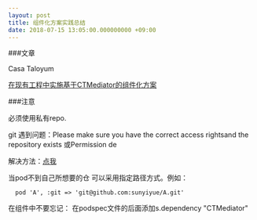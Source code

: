 ```yaml
---
layout: post
title: 组件化方案实践总结
date: 2018-07-15 13:05:00.000000000 +09:00
---
```





###文章

Casa Taloyum

[在现有工程中实施基于CTMediator的组件化方案](https://casatwy.com/modulization_in_action.html)

###注意

必须使用私有repo.

git 遇到问题：Please make sure you have the correct access rightsand the repository exists 或Permission de

解决方法：[点我](https://blog.csdn.net/qq_34291777/article/details/55052201?locationNum=1&fps=1)


当pod不到自己所想要的仓 可以采用指定路径方式。例如：
```
  pod 'A', :git => 'git@github.com:sunyiyue/A.git'
```
在组件中不要忘记：
在podspec文件的后面添加s.dependency "CTMediator"